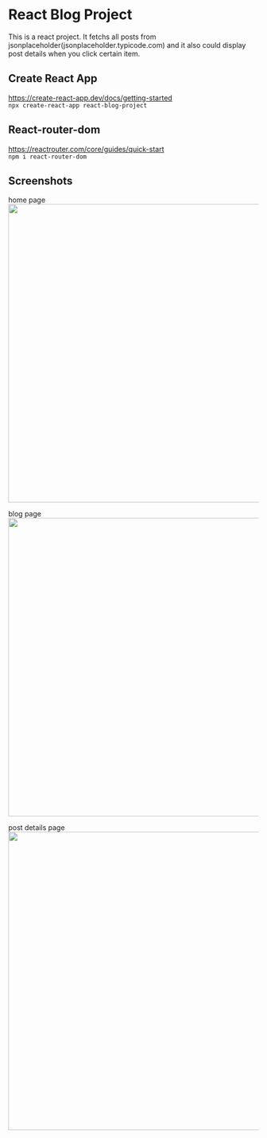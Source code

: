 # React Blog Project
This is a react project. It fetchs all posts from jsonplaceholder(jsonplaceholder.typicode.com) and it also could display post details when you click certain item.

## Create React App
https://create-react-app.dev/docs/getting-started   
```npx create-react-app react-blog-project```

## React-router-dom
https://reactrouter.com/core/guides/quick-start   
```npm i react-router-dom```

## Screenshots
home page   
<img src="https://github.com/JingyiNiu/react-blog-project/blob/master/public/screenshots/home.png" width=600>   

blog page   
<img src="https://github.com/JingyiNiu/react-blog-project/blob/master/public/screenshots/posts.png" width=600>   

post details page   
<img src="https://github.com/JingyiNiu/react-blog-project/blob/master/public/screenshots/post.png" width=600>   
